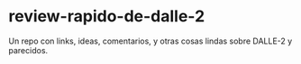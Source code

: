 # review-rapido-de-dalle-2
Un repo con links, ideas, comentarios, y otras cosas lindas sobre DALLE-2 y parecidos.
